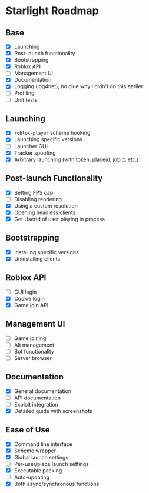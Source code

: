 # Starlight Roadmap

## Base
* [x] Launching
* [x] Post-launch functionality
* [x] Bootstrapping
* [x] Roblox API
* [ ] Management UI
* [x] Documentation
* [x] Logging (log4net), no clue why I didn't do this earlier
* [ ] Profiling
* [ ] Unit tests

## Launching
* [x] `roblox-player` scheme hooking
* [x] Launching specific versions
* [ ] Launcher GUI
* [x] Tracker spoofing
* [x] Arbitrary launching (with token, placeid, jobid, etc.)

## Post-launch Functionality
* [x] Setting FPS cap
* [ ] Disabling rendering
* [x] Using a custom resolution
* [x] Opening headless clients
* [x] Get UserId of user playing in process

## Bootstrapping
* [x] Installing specific versions
* [x] Uninstalling clients

## Roblox API
* [ ] GUI login
* [x] Cookie login
* [x] Game join API

## Management UI
* [ ] Game joining
* [ ] Alt management
* [ ] Bot functionality
* [ ] Server browser

## Documentation
* [x] General documentation
* [ ] API documentation
* [ ] Exploit integration
* [x] Detailed guide with screenshots

## Ease of Use
* [x] Command line interface
* [x] Scheme wrapper
* [x] Global launch settings
* [ ] Per-user/place launch settings
* [x] Executable packing
* [ ] Auto-updating
* [x] Both async/synchronous functions

